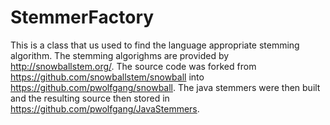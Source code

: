 # StemmerFactory

This is a class that us used to find the language appropriate stemming algorithm.
The stemming algorighms are provided by  http://snowballstem.org/. The source
code was forked from https://github.com/snowballstem/snowball into 
https://github.com/pwolfgang/snowball. The java stemmers were then built and
the resulting source then stored in https://github.com/pwolfgang/JavaStemmers.


